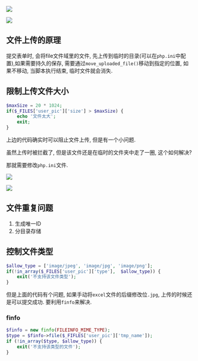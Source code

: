![](https://ae01.alicdn.com/kf/H4f48cda4294c471fbd7fd8c2c075c6f5O.jpg)

![](https://ae01.alicdn.com/kf/Ha765396115d94aea9ebdf857780a8dfbJ.jpg)



## 文件上传的原理

提交表单时, 会将file文件域里的文件, 先上传到临时的目录(可以在`php.ini`中配置),如果需要持久的保存, 需要通过`move_uploaded_file()`移动到指定的位置,  如果不移动, 当脚本执行结束, 临时文件就会消失.

## 限制上传文件大小

```php
$maxSize = 20 * 1024;
if($_FILES['user_pic']['size'] > $maxSize) {
   	echo '文件太大';
  	exit;
}

```

上边的代码确实时可以阻止文件上传, 但是有一个小问题.

虽然上传时被拦截了, 但是该文件还是在临时的文件夹中走了一圈,  这个如何解决?

那就需要修改`php.ini`文件.

![](https://ae01.alicdn.com/kf/H9670cbab08324d2e99cd1ecbad59edf5d.jpg)

![](https://ae01.alicdn.com/kf/Hb524453ea5ae4e3aa4ffd3be4a1027619.jpg)

## 文件重复问题

1. 生成唯一ID
2. 分目录存储

## 控制文件类型

```php
$allow_type = ['image/jpeg', 'image/jpg', 'image/png'];
if(!in_array($_FILES['user_pic']['type'],  $allow_type)) {
  	exit('不支持该文件类型');
}


```

但是上面的代码有个问题,  如果手动将`excel`文件的后缀修改位`.jpg`, 上传的时候还是可以提交成功. 要利用`finfo`来解决.

### finfo

```php
$finfo = new finfo(FILEINFO_MIME_TYPE);
$type = $finfo->file($_FIFLES['user_pic']['tmp_name']);
if (!in_array($type, $allow_type)) {
  	exit('不支持该类型的文件');
}

```





































